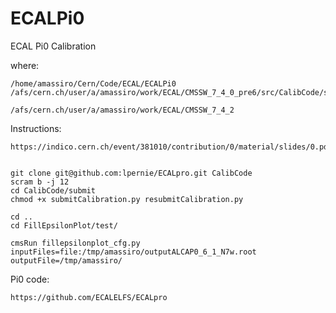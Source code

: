 # ECALPi0
ECAL Pi0 Calibration


where:

    /home/amassiro/Cern/Code/ECAL/ECALPi0
    /afs/cern.ch/user/a/amassiro/work/ECAL/CMSSW_7_4_0_pre6/src/CalibCode/submit
    
    /afs/cern.ch/user/a/amassiro/work/ECAL/CMSSW_7_4_2
    
Instructions:

    https://indico.cern.ch/event/381010/contribution/0/material/slides/0.pdf
    
    
    git clone git@github.com:lpernie/ECALpro.git CalibCode
    scram b -j 12
    cd CalibCode/submit
    chmod +x submitCalibration.py resubmitCalibration.py

    cd ..
    cd FillEpsilonPlot/test/
    
    cmsRun fillepsilonplot_cfg.py inputFiles=file:/tmp/amassiro/outputALCAP0_6_1_N7w.root    outputFile=/tmp/amassiro/

Pi0 code:

    https://github.com/ECALELFS/ECALpro

    
    